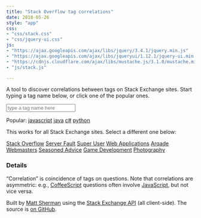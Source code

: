 ```yaml
---
title: "Stack Overflow tag correlations"
date: 2018-05-26
style: "app"
css:
- "css/stack.css"
- "css/jquery-ui.css"
js:
- "https://ajax.googleapis.com/ajax/libs/jquery/3.4.1/jquery.min.js"
- "https://ajax.googleapis.com/ajax/libs/jqueryui/1.12.1/jquery-ui.min.js"
- "https://cdnjs.cloudflare.com/ajax/libs/mustache.js/3.1.0/mustache.min.js"
- "js/stack.js"

---
```


A tool to discover correlations between tags on Stack Exchange sites. Start typing a tag name below, or click one of the popular ones.

<form>
    <input name="tag" id="tag" placeholder="type a tag name here" type="search" autocapitalize="none" autocorrect="off" />
</form>

<div id="popular">
	Popular:
		<a class="tag" title="View correlations for “javascript”" href="#stackoverflow/javascript">javascript</a>
		<a class="tag" title="View correlations for “java”" href="#stackoverflow/java">java</a>
		<a class="tag" title="View correlations for “c#”" href="#stackoverflow/c%23">c#</a>
		<a class="tag" title="View correlations for “python”" href="#stackoverflow/python">python</a>
</div>

<div id="correlations"></div>

This works for all Stack Exchange sites. Select a different one below:

<p id="menu">
    <a href="#stackoverflow" class="selected">Stack Overflow</a>
    <a href="#serverfault">Server Fault</a>
    <a href="#superuser">Super User</a>
    <a href="#webapps">Web Applications</a>
    <a href="#gaming">Arqade</a>
    <a href="#webmasters">Webmasters</a>
    <a href="#cooking">Seasoned Advice</a>
    <a href="#gamedev">Game Development</a>
    <a href="#photo">Photography</a>
</p>

### Details

“Correlation” is coincidence of tags on questions. Note that correlations are asymmetric:
e.g., <a href="#stackoverflow/coffeescript">CoffeeScript</a> questions often involve <a href="#stackoverflow/javascript">JavaScript</a>, but not vice versa.

Built by <a href="http://clipperhouse.com/about/">Matt Sherman</a> using the <a href="http://api.stackexchange.com">Stack Exchange API</a> (all client-side). The source is <a href="https://github.com/clipperhouse/stack-correlation">on GitHub</a>.

<script id="correlations-tmpl" type="text/template">
    {{#correlations}}
        <a class="tag" title="View correlations for “{{tag}}”" href="{{href}}">{{tag}}</a>
		{{#first}}
			appears on {{correlation}} of <span class="tag">{{parent}}</span> questions
		{{/first}}
		{{^first}}
			{{correlation}}
		{{/first}}
		<br />
    {{/correlations}}
</script>

<script id="popular-tmpl" type="text/template">
	Popular:
	<div>
    {{#tags}}
        <a class="tag" title="View correlations for “{{name}}”" href="#{{site.api_site_parameter}}/{{encodedName}}">{{name}}</a>
	{{/tags}}
	</div>
</script>
